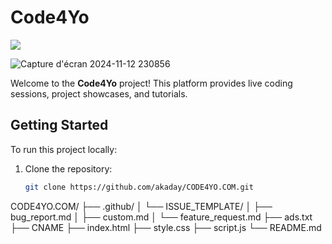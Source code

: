 # Code4Yo
<a href="https://github.com/akaday/CODE4YO.COM/graphs/contributors">
  <img src="https://contrib.rocks/image?repo=akaday/CODE4YO.COM" />
</a>

![Capture d'écran 2024-11-12 230856](https://github.com/user-attachments/assets/446f7259-90bd-4998-b60c-a85d4a802130)

Welcome to the **Code4Yo** project! This platform provides live coding sessions, project showcases, and tutorials.

## Getting Started

To run this project locally:
1. Clone the repository:
   ```bash
   git clone https://github.com/akaday/CODE4YO.COM.git
CODE4YO.COM/
├── .github/
│   └── ISSUE_TEMPLATE/
│       ├── bug_report.md
│       ├── custom.md
│       └── feature_request.md
├── ads.txt
├── CNAME
├── index.html
├── style.css
├── script.js
└── README.md
